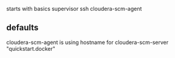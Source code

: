 starts with basics
supervisor
ssh
cloudera-scm-agent

## defaults
cloudera-scm-agent is using hostname for cloudera-scm-server "quickstart.docker"
